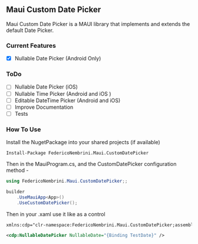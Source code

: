 ## Maui Custom Date Picker
Maui Custom Date Picker is a MAUI library that implements and extends the default Date Picker.

### Current Features
- [x] Nullable Date Picker (Android Only)

### ToDo
- [ ] Nullable Date Picker (iOS)
- [ ] Nullable Time Picker (Android and iOS )
- [ ] Editable DateTime Picker (Android and iOS)
- [ ] Improve Documentation
- [ ] Tests

### How To Use
Install the NugetPackage into your shared projects (if available)
```
Install-Package FedericoNembrini.Maui.CustomDatePicker
```
Then in the MauiProgram.cs, and the CustomDatePicker configuration method - 
```csharp
using FedericoNembrini.Maui.CustomDatePicker;;
```
```csharp
builder
	.UseMauiApp<App>()
    .UseCustomDatePicker();
```
Then in your .xaml use it like as a control
```xml
xmlns:cdp="clr-namespace:FedericoNembrini.Maui.CustomDatePicker;assembly=MauiCustomDatePicker"

<cdp:NullableDatePicker NullableDate="{Binding TestDate}" />
```